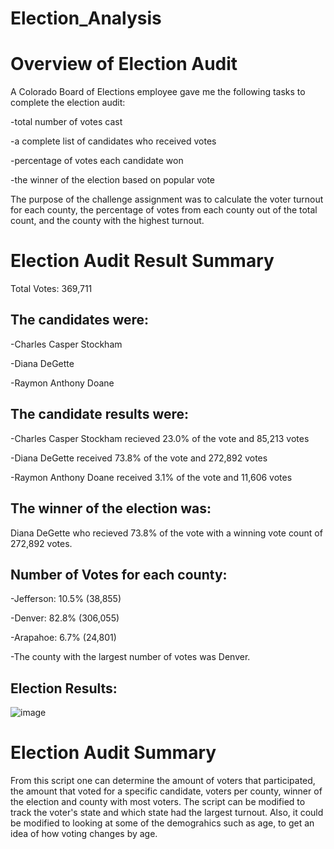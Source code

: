 # Election_Analysis

# Overview of Election Audit
A Colorado Board of Elections employee gave me the following tasks to complete the election audit:

-total number of votes cast

-a complete list of candidates who received votes

-percentage of votes each candidate won

-the winner of the election based on popular vote

The purpose of the challenge assignment was to calculate the voter turnout for each county, the percentage of votes from each county out of the total count, and the county with the highest turnout. 

# Election Audit Result Summary

Total Votes: 369,711

## The candidates were:

-Charles Casper Stockham

-Diana DeGette

-Raymon Anthony Doane

## The candidate results were:

-Charles Casper Stockham recieved 23.0% of the vote and 85,213 votes

-Diana DeGette received 73.8% of the vote and 272,892 votes

-Raymon Anthony Doane received 3.1% of the vote and 11,606 votes

## The winner of the election was:
Diana DeGette who recieved 73.8% of the vote with a winning vote count of 272,892 votes.

## Number of Votes for each county:

-Jefferson: 10.5% (38,855)

-Denver: 82.8% (306,055)

-Arapahoe: 6.7% (24,801)

-The county with the largest number of votes was Denver.

## Election Results:
![image](https://user-images.githubusercontent.com/88119288/149030645-a7ebefe0-0c8b-4c27-8d06-9748373caae3.png)

# Election Audit Summary
From this script one can determine the amount of voters that participated, the amount that voted for a specific candidate, voters per county, winner of the election and county with most voters. The script can be modified to track the voter's state and which state had the largest turnout. Also, it could be modified to looking at some of the demograhics such as age, to get an idea of how voting changes by age.
